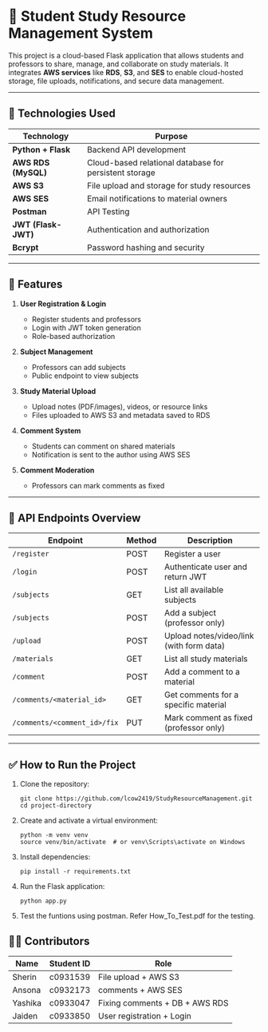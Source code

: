 
# 📘 Student Study Resource Management System

This project is a cloud-based Flask application that allows students and professors to share, manage, and collaborate on study materials. It integrates **AWS services** like **RDS**, **S3**, and **SES** to enable cloud-hosted storage, file uploads, notifications, and secure data management.

---

## 🔧 Technologies Used

| Technology       | Purpose                                                  |
|------------------|----------------------------------------------------------|
| **Python + Flask**  | Backend API development                                |
| **AWS RDS (MySQL)** | Cloud-based relational database for persistent storage |
| **AWS S3**          | File upload and storage for study resources            |
| **AWS SES**         | Email notifications to material owners                 |
| **Postman**         | API Testing                                            |
| **JWT (Flask-JWT)** | Authentication and authorization                       |
| **Bcrypt**          | Password hashing and security                          |

---

## 📂 Features

1. **User Registration & Login**
   - Register students and professors
   - Login with JWT token generation
   - Role-based authorization

2. **Subject Management**
   - Professors can add subjects
   - Public endpoint to view subjects

3. **Study Material Upload**
   - Upload notes (PDF/images), videos, or resource links
   - Files uploaded to AWS S3 and metadata saved to RDS

4. **Comment System**
   - Students can comment on shared materials
   - Notification is sent to the author using AWS SES

5. **Comment Moderation**
   - Professors can mark comments as fixed

---

## 🔐 API Endpoints Overview

| Endpoint                    | Method | Description                               |
|-----------------------------|--------|-------------------------------------------|
| `/register`                | POST   | Register a user                           |
| `/login`                   | POST   | Authenticate user and return JWT          |
| `/subjects`                | GET    | List all available subjects               |
| `/subjects`                | POST   | Add a subject (professor only)            |
| `/upload`                  | POST   | Upload notes/video/link (with form data)  |
| `/materials`               | GET    | List all study materials                  |
| `/comment`                 | POST   | Add a comment to a material               |
| `/comments/<material_id>` | GET    | Get comments for a specific material      |
| `/comments/<comment_id>/fix` | PUT  | Mark comment as fixed (professor only)    |

---

## ✅ How to Run the Project

1. Clone the repository:
   ```
   git clone https://github.com/lcow2419/StudyResourceManagement.git
   cd project-directory
   ```

2. Create and activate a virtual environment:
   ```
   python -m venv venv
   source venv/bin/activate  # or venv\Scripts\activate on Windows
   ```

3. Install dependencies:
   ```
   pip install -r requirements.txt
   ```

4. Run the Flask application:
   ```
   python app.py
   ```
 5. Test the funtions using postman. Refer How_To_Test.pdf for the testing.


## 👨‍💻 Contributors

| Name           | Student ID     | Role                            |
|----------------|----------------|---------------------------------|
| Sherin         | c0931539       | File upload + AWS S3            |
| Ansona         | c0932173       | comments + AWS SES              |
| Yashika        | c0933047       | Fixing comments + DB + AWS RDS  |
| Jaiden         | c0933850       | User registration + Login       |
